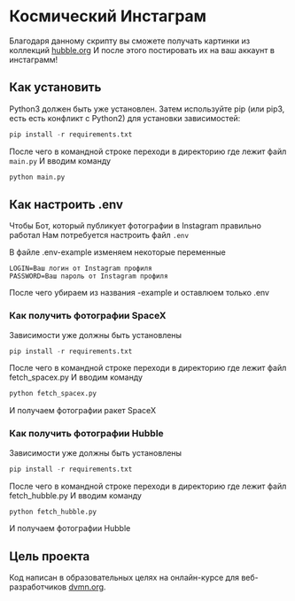 # Космический Инстаграм
Благодаря данному скрипту вы сможете получать картинки из коллекций [hubble.org](https://hubblesite.org/)
И после этого постировать их на ваш аккаунт в инстаграмм!

## Как установить

Python3 должен быть уже установлен. Затем используйте pip (или pip3, есть есть конфликт с Python2) для установки зависимостей:
```python
pip install -r requirements.txt
```

После чего в командной строке переходи в директорию где лежит файл ```main.py```
И вводим команду
```python
python main.py
```

## Как настроить .env 

Чтобы Бот, который публикует фотографии в Instagram правильно работал
Нам потребуется настроить файл ```.env```

В файле .env-example изменяем некоторые переменные
```
LOGIN=Ваш логин от Instagram профиля
PASSWORD=Ваш пароль от Instagram профиля
```

После чего убираем из названия -example и оставлюем только .env

### Как получить фотографии SpaceX
Зависимости уже должны быть установлены
```python
pip install -r requirements.txt
```

После чего в командной строке переходи в директорию где лежит файл fetch_spacex.py 
И вводим команду
```python
python fetch_spacex.py
```

И получаем фотографии ракет SpaceX

### Как получить фотографии Hubble

Зависимости уже должны быть установлены
```python
pip install -r requirements.txt
```

После чего в командной строке переходи в директорию где лежит файл fetch_hubble.py 
И вводим команду
```python
python fetch_hubble.py
```

И получаем фотографии Hubble

## Цель проекта
Код написан в образовательных целях на онлайн-курсе для веб-разработчиков [dvmn.org](https://dvmn.org/modules/).
